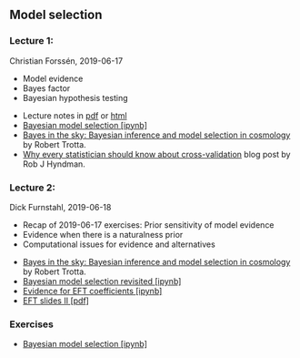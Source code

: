 ## Model selection

### Lecture 1: 
Christian Forss&eacute;n, 2019-06-17
- Model evidence
- Bayes factor
- Bayesian hypothesis testing
* Lecture notes in [pdf](pub/model_selection-minted.pdf) or [html](pub/model_selection-bs.html)
* [Bayesian model selection [ipynb]](https://github.com/NuclearTalent/Bayes2019/blob/master/topics/model-selection/model-selection_I.ipynb)
* [Bayes in the sky: Bayesian inference and model selection in cosmology](https://arxiv.org/abs/0803.4089) by Robert Trotta.
* [Why every statistician should know about cross-validation](https://robjhyndman.com/hyndsight/crossvalidation/) blog post by Rob J Hyndman.


### Lecture 2: 
Dick Furnstahl, 2019-06-18
- Recap of 2019-06-17 exercises: Prior sensitivity of model evidence
- Evidence when there is a naturalness prior
- Computational issues for evidence and alternatives
* [Bayes in the sky: Bayesian inference and model selection in cosmology](https://arxiv.org/abs/0803.4089) by Robert Trotta.
* [Bayesian model selection revisited [ipynb]](https://github.com/NuclearTalent/Bayes2019/blob/master/topics/model-selection/model-selection_I_rjf.ipynb)
* [Evidence for EFT coefficients [ipynb]](https://github.com/NuclearTalent/Bayes2019/blob/master/topics/Evidence_for_model_EFT_coefficients.ipynb)
* [EFT slides II [pdf]](https://github.com/NuclearTalent/Bayes2019/blob/master/topics/EFT_slides_II.pdf)

### Exercises
* [Bayesian model selection [ipynb]](https://github.com/NuclearTalent/Bayes2019/blob/master/topics/model-selection/model-selection_I.ipynb)
